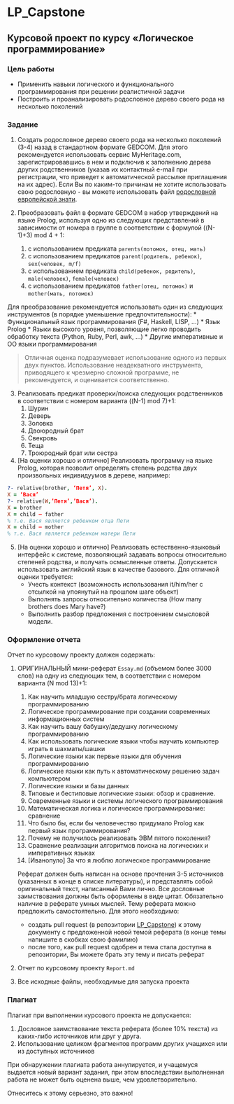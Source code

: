 # LP_Capstone

## Курсовой проект по курсу  «Логическое программирование»

### Цель работы

  * Применить навыки логического и функционального программирования при решении реалистичной задачи
  * Построить и проанализировать родословное дерево своего рода на несколько поколений

### Задание

 1. Создать родословное дерево своего рода на несколько поколений (3-4) назад в стандартном формате GEDCOM. Для этого рекомендуется использовать сервис MyHeritage.com, зарегистрировавшись в нем и подключив к заполнению дерева других родственников (указав их контактный e-mail при регистрации, что приведет к автоматической рассылке приглашения на их адрес). Если Вы по каким-то причинам не хотите использовать свою родословную - вы можете использовать файл [родословной европейской знати](http://www.rusgenealog.ru/gedcom/royal_gen.zip).

 2. Преобразовать файл в формате GEDCOM в набор утверждений на языке Prolog, используя одно из следующих представлений в зависимости от номера в группе в соответствии с формулой ((N-1)+3) mod 4 + 1:
    1. с использованием предиката `parents(потомок, отец, мать)`
    2. с использованием предикатов `parent(родитель, ребенок)`, `sex(человек, m/f)`
    3. с использованием предиката `child(ребенок, родитель)`, `male(человек)`, `female(человек)`
    4. с использованием предикатов `father(отец, потомок)` и `mother(мать, потомок)`

 Для преобразование рекомендуется использовать один из следующих инструментов (в порядке уменьшение предпочтительности):
    * Функциональный язык программирования (F#, Haskell, LISP, …)
    * Язык Prolog
    * Языки высокого уровня, позволяющие легко проводить обработку текста (Python, Ruby, Perl, awk, …)
    * Другие императивные и ОО языки программирования

  > Отличная оценка подразумевает использование одного из первых двух пунктов. Использование неадекватного инструмента, приводящего к чрезмерно сложной программе, не рекомендуется, и оценивается соответственно.

 3. Реализовать предикат проверки/поиска следующих родственников в соответствии с номером варианта ((N-1) mod 7)+1:
     1. Шурин
     2. Деверь
     3. Золовка
     4. Двоюродный брат
     5. Свекровь
     6. Теща
     7. Троюродный брат или сестра
 4. [На оценки хорошо и отлично] Реализовать программу на языке Prolog, которая позволит определять степень родства двух произвольных индивидуумов в дереве, например:
```prolog
?- relative(brother, ‘Петя’, X).
X = ‘Вася’
?- relative(W,’Петя’,’Вася’).
X = brother
X = child – father
% т.е. Вася является ребенком отца Пети
X = child – mother
% т.е. Вася является ребенком матери Пети
```
 5. [На оценки хорошо и отлично] Реализовать естественно-языковый интерфейс к системе, позволяющий задавать вопросы относительно степеней родства, и получать осмысленные ответы. Допускается использовать английский язык в качестве базового.  Для отличной оценки требуется:
    * Учесть контекст (возможность использования it/him/her с отсылкой на упоянутый на прошлом шаге объект)
    * Выполнять запросы относительно количества (How many brothers does Mary have?)
    * Выполнить разбор предложения с построением смысловой модели.

### Оформление отчета

Отчет по курсовому проекту должен содержать:

  1. ОРИГИНАЛЬНЫЙ мини-реферат `Essay.md` (объемом более 3000 слов) на одну из следующих тем, в соответствии с номером варианта (N mod 13)+1:
      1. Как научить младшую сестру/брата логическому программированию
      2. Логическое программирование при создании современных информационных систем
      3. Как научить вашу бабушку/дедушку логическому программированию
      4. Как использовать логические языки чтобы научить компьютер играть в шахматы/шашки
      5. Логические языки как первые языки для обучения программированию
      6. Логические языки как путь к автоматическому решению задач компьютером
      7. Логические языки и базы данных
      8. Типовые и бестиповые логические языки: обзор и сравнение.
      9. Современные языки и системы логического программирования
      10. Математическая логика и логическое программирование: сравнение
      11. Что было бы, если бы человечество придумало Prolog как первый язык программирования?
      12. Почему не получилось реализовать ЭВМ пятого поколения?
      13. Сравнение реализации алгоритмов поиска на логических и императивных языках
      14. [Иванопуло] За что я люблю логическое программирование

     Реферат должен быть написан на основе прочтения 3-5 источников (указанных в конце в списке литературы), и представлять собой оригинальный текст, написанный Вами лично. Все дословные заимствования должны быть оформлены в виде цитат. Обязательно наличие в реферате умных мыслей.
     Тему реферата можно предложить самостоятельно. Для этого необходимо:
       - создать pull request (в репозитории [LP_Capstone](http://github.com/mailabs-education-lp/LP_Capstone)) к этому документу с предложенной новой темой реферата (в конце темы напишите в скобках свою фамилию)
       - после того, как pull request одобрен и тема стала доступна в репозитории, Вы можете брать эту тему и писать реферат

   2. Отчет по курсовому проекту `Report.md`
   3. Все исходные файлы, необходимые для запуска проекта

### Плагиат

Плагиат при выполнении курсового проекта не допускается:

  1. Дословное заимствование текста реферата (более 10% текста) из каких-либо источников или друг у друга.
  2. Использование целиком фрагментов программ других учащихся или из доступных источников

При обнаружении плагиата работа аннулируется, и учащемуся выдается новый вариант задания, при этом впоследствии выполненная работа не может быть оценена выше, чем удовлетворительно.

Отнеситесь к этому серьезно, это важно!
